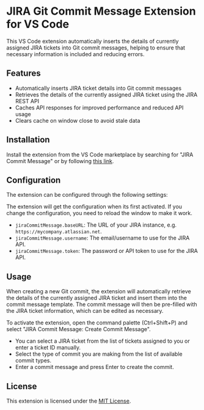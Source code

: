 # JIRA Git Commit Message Extension for VS Code

This VS Code extension automatically inserts the details of currently assigned JIRA tickets into Git commit messages, helping to ensure that necessary information is included and reducing errors.

## Features

- Automatically inserts JIRA ticket details into Git commit messages
- Retrieves the details of the currently assigned JIRA ticket using the JIRA REST API
- Caches API responses for improved performance and reduced API usage
- Clears cache on window close to avoid stale data

## Installation

Install the extension from the VS Code marketplace by searching for "JIRA Commit Message" or by following [this link](https://marketplace.visualstudio.com/items?itemName=jira-commit-message.jira-commit-message).

## Configuration

The extension can be configured through the following settings:

The extension will get the configuration when its first activated. If you change the configuration, you need to reload the window to make it work.

- `jiraCommitMessage.baseURL`: The URL of your JIRA instance, e.g. `https://mycompany.atlassian.net`.
- `jiraCommitMessage.username`: The email/username to use for the JIRA API.
- `jiraCommitMessage.token`: The password or API token to use for the JIRA API.

## Usage

When creating a new Git commit, the extension will automatically retrieve the details of the currently assigned JIRA ticket and insert them into the commit message template. The commit message will then be pre-filled with the JIRA ticket information, which can be edited as necessary.

To activate the extension, open the command palette (Ctrl+Shift+P) and select "JIRA Commit Message: Create Commit Message".
- You can select a JIRA ticket from the list of tickets assigned to you or enter a ticket ID manually.
- Select the type of commit you are making from the list of available commit types.
- Enter a commit message and press Enter to create the commit.

## License

This extension is licensed under the [MIT License](LICENSE).
